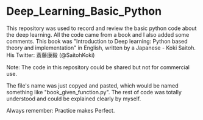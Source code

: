 # Deep_Learning_Basic_Python

This repository was used to record and review the basic python code about the deep learning. All the code came from a book and I also added some comments. This book was "Introduction to Deep learning: Python based theory and implementation" in English, written by a Japanese - Koki Saitoh.
His Twitter: 斎藤康毅 (@SaitohKoki)

Note: The code in this repository could be shared but not for commercial use.

The file's name was just copyed and pasted, which would be named something like "book_given_function.py". The rest of code was totally understood and could be explained clearly by myself.

Always remember: Practice makes Perfect.
